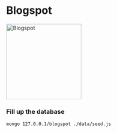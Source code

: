 # Blogspot

<img alt="Blogspot" src="https://upload.wikimedia.org/wikipedia/commons/thumb/3/31/Blogger.svg/2000px-Blogger.svg.png" width="200">

### Fill up the database

```sh
mongo 127.0.0.1/blogspot ./data/seed.js
```

